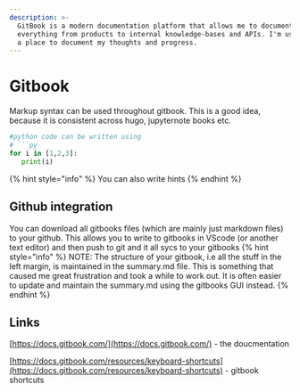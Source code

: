 ```yaml
---
description: >-
  GitBook is a modern documentation platform that allows me to document
  everything from products to internal knowledge-bases and APIs. I'm using it as
  a place to document my thoughts and progress.
---
```


# Gitbook

Markup syntax can be used throughout gitbook. This is a good idea, because it is consistent across hugo, jupyternote books etc. 

```python
#python code can be written using
# ```py
for i in [1,2,3]:
   print(i)
```

{% hint style="info" %}
You can also write hints
{% endhint %}

## Github integration
You can download all gitbooks files (which are mainly just markdown files) to your github. 
This allows you to write to gitbooks in VScode (or another text editor) and then push to git and it all sycs to your gitbooks
{% hint style="info" %}
NOTE: The structure of your gitbook, i.e all the stuff in the left margin, is maintained in the summary.md file. This is something that caused me great frustration and took a while to work out. 
It is often easier to update and maintain the summary.md using the gitbooks GUI instead.
{% endhint %}


## Links

[https://docs.gitbook.com/](https://docs.gitbook.com/) - the doucmentation

[https://docs.gitbook.com/resources/keyboard-shortcuts](https://docs.gitbook.com/resources/keyboard-shortcuts) - gitbook shortcuts

